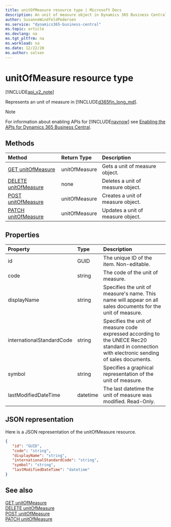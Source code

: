 ```yaml
---
title: unitOfMeasure resource type | Microsoft Docs
description: An unit of measure object in Dynamics 365 Business Central.
author: SusanneWindfeldPedersen
ms.service: "dynamics365-business-central"
ms.topic: article
ms.devlang: na
ms.tgt_pltfrm: na
ms.workload: na
ms.date: 12/22/20
ms.author: solsen
---
```


# unitOfMeasure resource type

[!INCLUDE[api_v2_note](../../includes/api_v2_note.md)]

Represents an unit of measure in [!INCLUDE[d365fin_long_md](../../includes/d365fin_long_md.md)].

> [!NOTE]  
> For information about enabling APIs for [!INCLUDE[navnow](../../includes/navnow_md.md)] see [Enabling the APIs for Dynamics 365 Business Central](../enabling-apis-for-dynamics-nav.md).

## Methods
| Method | Return Type|Description |
|:--------------------|:-----------|:-------------------------|
|[GET unitOfMeasure](../api/dynamics_unitOfMeasure_Get.md)|unitOfMeasure|Gets a unit of measure object.|
|[DELETE unitOfMeasure](../api/dynamics_unitOfMeasure_Delete.md)|none|Deletes a unit of measure object.|
|[POST unitOfMeasure](../api/dynamics_unitOfMeasure_Create.md)|unitOfMeasure|Creates a unit of measure object.|
|[PATCH unitOfMeasure](../api/dynamics_unitOfMeasure_Update.md)|unitOfMeasure|Updates a unit of measure object.|






## Properties

| Property           | Type   |Description     |
|:-------------------|:-------|:---------------|
|id|GUID|The unique ID of the item. Non-editable.|
|code|string|The code of the unit of measure.|
|displayName|string|Specifies the unit of measure's name. This name will appear on all sales documents for the unit of measure.|
|internationalStandardCode|string|Specifies the unit of measure code expressed according to the UNECE Rec20 standard in connection with electronic sending of sales documents.|
|symbol|string|Specifies a graphical representation of the unit of measure.|
|lastModifiedDateTime|datetime|The last datetime the unit of measure was modified. Read-Only.|


## JSON representation

Here is a JSON representation of the unitOfMeasure resource.


```json
{
   "id": "GUID",
   "code": "string",
   "displayName": "string",
   "internationalStandardCode": "string",
   "symbol": "string",
   "lastModifiedDateTime": "datetime"
}
```
## See also

[GET unitOfMeasure](../api/dynamics_unitOfMeasure_Get.md)   
[DELETE unitOfMeasure](../api/dynamics_unitOfMeasure_Delete.md)   
[POST unitOfMeasure](../api/dynamics_unitOfMeasure_Create.md)   
[PATCH unitOfMeasure](../api/dynamics_unitOfMeasure_Update.md)   

